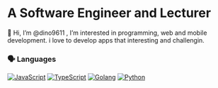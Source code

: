 
# A Software Engineer and Lecturer

👋 Hi, I’m @dino9611 , I’m interested in programming, web and mobile development. i love to develop apps that interesting and challengin.

### 🗣️ Languages
[![JavaScript](https://img.shields.io/badge/JavaScript-323330?style=for-the-badge&logo=javascript&logoColor=F7DF1E)](#)
[![TypeScript](https://img.shields.io/badge/TypeScript-007ACC?style=for-the-badge&logo=typescript&logoColor=white)](#)
[![Golang](https://img.shields.io/badge/Go-00ADD8?style=for-the-badge&logo=go&logoColor=00ADD8)](#)
[![Python](https://img.shields.io/badge/Python-FFD43B?style=for-the-badge&logo=python&logoColor=blue)](#)


<!-- - Able to code in typescript, javascript, and golang.
- I’m have skill and experience in nodejs(typescript), golang rest api, and react using typescrpt or javascript.
- I’m looking to collaborate on web app development project.  -->
<!-- - 📫 How to reach me ...
 -->
<!---
dino9611/dino9611 is a ✨ special ✨ repository because its `README.md` (this file) appears on your GitHub profile.
You can click the Preview link to take a look at your changes.
--->
